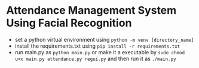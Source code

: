 # Attendance Management System Using Facial Recognition

- set a python virtual environment using `python -m venv [directory_name]`
- install the requirements.txt using `pip install -r requirements.txt`
- run main.py as `python main.py` or make it a executable by `sudo chmod u+x main.py attendance.py regui.py` and then run it as `./main.py`
